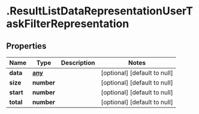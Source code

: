 # .ResultListDataRepresentationUserTaskFilterRepresentation

## Properties
Name | Type | Description | Notes
------------ | ------------- | ------------- | -------------
**data** | [**any**](UserTaskFilterRepresentation.md) |  | [optional] [default to null]
**size** | **number** |  | [optional] [default to null]
**start** | **number** |  | [optional] [default to null]
**total** | **number** |  | [optional] [default to null]


